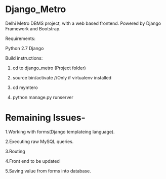 Django_Metro
============
Delhi Metro DBMS project, with a web based frontend. Powered by Django Framework and Bootstrap.

Requirements:

Python 2.7
Django

Build instructions:

1. cd to django_metro (Project folder)

2. source bin/activate  //Only if virtualenv installed

3. cd mymtero

4. python manage.py runserver


Remaining Issues-
==============

1.Working with forms(Django templateing language).

2.Executing raw MySQL queries.

3.Routing

4.Front end to be updated

5.Saving value from forms into database.














